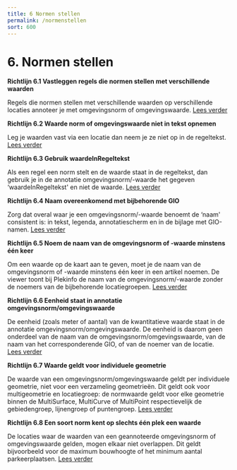 ```yaml
---
title: 6 Normen stellen
permalink: /normenstellen
sort: 600
---
```


# 6. Normen stellen

**Richtlijn 6.1 Vastleggen regels die normen stellen met verschillende waarden**

Regels die normen stellen met verschillende waarden op verschillende locaties annoteer je met omgevingsnorm of omgevingswaarde. [Lees verder](Richtlijn_6.1.md)

**Richtlijn 6.2 Waarde norm of omgevingswaarde niet in tekst opnemen**

Leg je waarden vast via een locatie dan neem je ze niet op in de regeltekst. [Lees verder](Richtlijn_6.2.md)

**Richtlijn 6.3 Gebruik waardeInRegeltekst**

Als een regel een norm stelt en de waarde staat in de regeltekst, dan gebruik je in de annotatie omgevingsnorm/-waarde het gegeven ‘waardeInRegeltekst' en niet de waarde. [Lees verder](Richtlijn_6.3.md)

**Richtlijn 6.4 Naam overeenkomend met bijbehorende GIO**

Zorg dat overal waar je een omgevingsnorm/-waarde benoemt de ‘naam' consistent is: in tekst, legenda, annotatiescherm en in de bijlage met GIO-namen. [Lees verder](Richtlijn_6.4.md)

**Richtlijn 6.5 Noem de naam van de omgevingsnorm of -waarde minstens één keer**

Om een waarde op de kaart aan te geven, moet je de naam van de omgevingsnorm of -waarde minstens één keer in een artikel noemen. De viewer toont bij Plekinfo de naam van de omgevingsnorm/-waarde zonder de noemers van de bijbehorende locatiegroepen. [Lees verder](Richtlijn_6.5.md)

**Richtlijn 6.6 Eenheid staat in annotatie omgevingsnorm/omgevingswaarde**

De eenheid (zoals meter of aantal) van de kwantitatieve waarde staat in de annotatie omgevingsnorm/omgevingswaarde. De eenheid is daarom geen onderdeel van de naam van de omgevingsnorm/omgevingswaarde, van de naam van het corresponderende GIO, of van de noemer van de locatie. [Lees verder](Richtlijn_6.6.md)

**Richtlijn 6.7 Waarde geldt voor individuele geometrie**

De waarde van een omgevingsnorm/omgevingswaarde geldt per individuele geometrie, niet voor een verzameling geometrieën. Dit geldt ook voor multigeometrie en locatiegroep: de normwaarde geldt voor elke geometrie binnen de MultiSurface, MultiCurve of MultiPoint respectievelijk de gebiedengroep, lijnengroep of puntengroep. [Lees verder](Richtlijn_6.7.md)

**Richtlijn 6.8 Een soort norm kent op slechts één plek een waarde**

De locaties waar de waarden van een geannoteerde omgevingsnorm of omgevingswaarde gelden, mogen elkaar niet overlappen. Dit geldt bijvoorbeeld voor de maximum bouwhoogte of het minimum aantal parkeerplaatsen. [Lees verder](Richtlijn_6.8.md)
